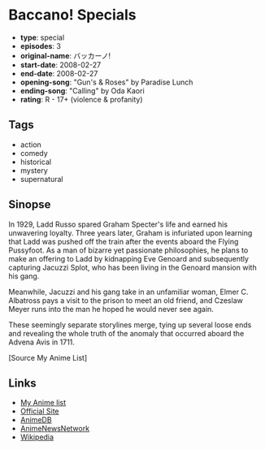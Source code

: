 # Baccano! Specials

-   **type**: special
-   **episodes**: 3
-   **original-name**: バッカーノ!
-   **start-date**: 2008-02-27
-   **end-date**: 2008-02-27
-   **opening-song**: "Gun's & Roses" by Paradise Lunch
-   **ending-song**: "Calling" by Oda Kaori
-   **rating**: R - 17+ (violence & profanity)

## Tags

-   action
-   comedy
-   historical
-   mystery
-   supernatural

## Sinopse

In 1929, Ladd Russo spared Graham Specter's life and earned his unwavering loyalty. Three years later, Graham is infuriated upon learning that Ladd was pushed off the train after the events aboard the Flying Pussyfoot. As a man of bizarre yet passionate philosophies, he plans to make an offering to Ladd by kidnapping Eve Genoard and subsequently capturing Jacuzzi Splot, who has been living in the Genoard mansion with his gang.

Meanwhile, Jacuzzi and his gang take in an unfamiliar woman, Elmer C. Albatross pays a visit to the prison to meet an old friend, and Czeslaw Meyer runs into the man he hoped he would never see again.

These seemingly separate storylines merge, tying up several loose ends and revealing the whole truth of the anomaly that occurred aboard the Advena Avis in 1711.

[Source My Anime List]

## Links

-   [My Anime list](https://myanimelist.net/anime/3901/Baccano_Specials)
-   [Official Site](http://www.baccano.jp/)
-   [AnimeDB](http://anidb.info/perl-bin/animedb.pl?show=anime&aid=4897)
-   [AnimeNewsNetwork](http://www.animenewsnetwork.com/encyclopedia/anime.php?id=7492)
-   [Wikipedia](http://en.wikipedia.org/wiki/Baccano)
